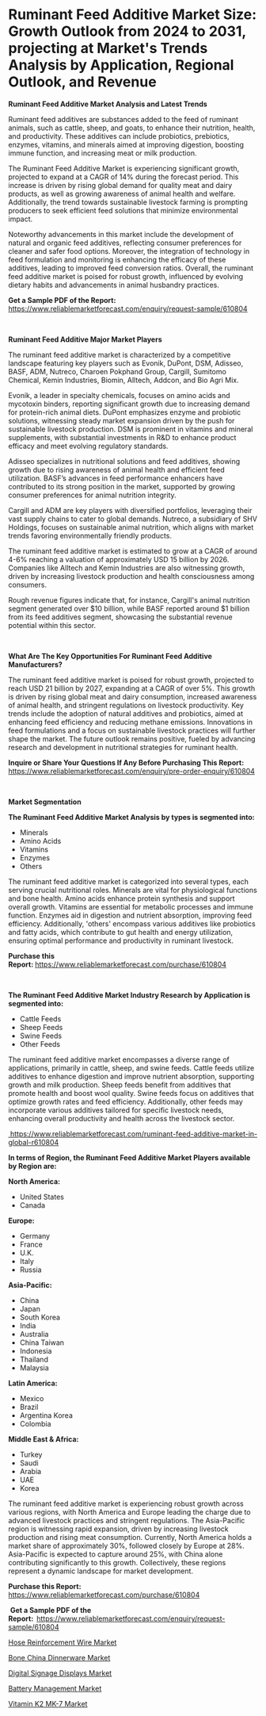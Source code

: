 <p><h1>Ruminant Feed Additive Market Size: Growth Outlook from 2024 to 2031, projecting at Market's Trends Analysis by Application, Regional Outlook, and Revenue</h1></p><p><strong>Ruminant Feed Additive Market Analysis and Latest Trends</strong></p>
<p><p>Ruminant feed additives are substances added to the feed of ruminant animals, such as cattle, sheep, and goats, to enhance their nutrition, health, and productivity. These additives can include probiotics, prebiotics, enzymes, vitamins, and minerals aimed at improving digestion, boosting immune function, and increasing meat or milk production. </p><p>The Ruminant Feed Additive Market is experiencing significant growth, projected to expand at a CAGR of 14% during the forecast period. This increase is driven by rising global demand for quality meat and dairy products, as well as growing awareness of animal health and welfare. Additionally, the trend towards sustainable livestock farming is prompting producers to seek efficient feed solutions that minimize environmental impact.</p><p>Noteworthy advancements in this market include the development of natural and organic feed additives, reflecting consumer preferences for cleaner and safer food options. Moreover, the integration of technology in feed formulation and monitoring is enhancing the efficacy of these additives, leading to improved feed conversion ratios. Overall, the ruminant feed additive market is poised for robust growth, influenced by evolving dietary habits and advancements in animal husbandry practices.</p></p>
<p><strong>Get a Sample PDF of the Report:&nbsp;</strong> <a href="https://www.reliablemarketforecast.com/enquiry/request-sample/610804?utm_campaign=1108&utm_medium=2&utm_source=Github&utm_content=ia&utm_term=29092024&utm_id=ruminant-feed-additive">https://www.reliablemarketforecast.com/enquiry/request-sample/610804</a></p>
<p>&nbsp;</p>
<p><strong>Ruminant Feed Additive Major Market Players</strong></p>
<p><p>The ruminant feed additive market is characterized by a competitive landscape featuring key players such as Evonik, DuPont, DSM, Adisseo, BASF, ADM, Nutreco, Charoen Pokphand Group, Cargill, Sumitomo Chemical, Kemin Industries, Biomin, Alltech, Addcon, and Bio Agri Mix. </p><p>Evonik, a leader in specialty chemicals, focuses on amino acids and mycotoxin binders, reporting significant growth due to increasing demand for protein-rich animal diets. DuPont emphasizes enzyme and probiotic solutions, witnessing steady market expansion driven by the push for sustainable livestock production. DSM is prominent in vitamins and mineral supplements, with substantial investments in R&D to enhance product efficacy and meet evolving regulatory standards.</p><p>Adisseo specializes in nutritional solutions and feed additives, showing growth due to rising awareness of animal health and efficient feed utilization. BASF’s advances in feed performance enhancers have contributed to its strong position in the market, supported by growing consumer preferences for animal nutrition integrity. </p><p>Cargill and ADM are key players with diversified portfolios, leveraging their vast supply chains to cater to global demands. Nutreco, a subsidiary of SHV Holdings, focuses on sustainable animal nutrition, which aligns with market trends favoring environmentally friendly products.</p><p>The ruminant feed additive market is estimated to grow at a CAGR of around 4-6% reaching a valuation of approximately USD 15 billion by 2026. Companies like Alltech and Kemin Industries are also witnessing growth, driven by increasing livestock production and health consciousness among consumers.</p><p>Rough revenue figures indicate that, for instance, Cargill's animal nutrition segment generated over $10 billion, while BASF reported around $1 billion from its feed additives segment, showcasing the substantial revenue potential within this sector.</p></p>
<p>&nbsp;</p>
<p><strong>What Are The Key Opportunities For Ruminant Feed Additive Manufacturers?</strong></p>
<p><p>The ruminant feed additive market is poised for robust growth, projected to reach USD 21 billion by 2027, expanding at a CAGR of over 5%. This growth is driven by rising global meat and dairy consumption, increased awareness of animal health, and stringent regulations on livestock productivity. Key trends include the adoption of natural additives and probiotics, aimed at enhancing feed efficiency and reducing methane emissions. Innovations in feed formulations and a focus on sustainable livestock practices will further shape the market. The future outlook remains positive, fueled by advancing research and development in nutritional strategies for ruminant health.</p></p>
<p><strong>Inquire or Share Your Questions If Any Before Purchasing This Report:</strong> <a href="https://www.reliablemarketforecast.com/enquiry/pre-order-enquiry/610804?utm_campaign=1108&utm_medium=2&utm_source=Github&utm_content=ia&utm_term=29092024&utm_id=ruminant-feed-additive">https://www.reliablemarketforecast.com/enquiry/pre-order-enquiry/610804</a></p>
<p>&nbsp;</p>
<p><strong>Market Segmentation</strong></p>
<p><strong>The Ruminant Feed Additive Market Analysis by types is segmented into:</strong></p>
<p><ul><li>Minerals</li><li>Amino Acids</li><li>Vitamins</li><li>Enzymes</li><li>Others</li></ul></p>
<p><p>The ruminant feed additive market is categorized into several types, each serving crucial nutritional roles. Minerals are vital for physiological functions and bone health. Amino acids enhance protein synthesis and support overall growth. Vitamins are essential for metabolic processes and immune function. Enzymes aid in digestion and nutrient absorption, improving feed efficiency. Additionally, 'others' encompass various additives like probiotics and fatty acids, which contribute to gut health and energy utilization, ensuring optimal performance and productivity in ruminant livestock.</p></p>
<p><strong>Purchase this Report:&nbsp;</strong><a href="https://www.reliablemarketforecast.com/purchase/610804?utm_campaign=1108&utm_medium=2&utm_source=Github&utm_content=ia&utm_term=29092024&utm_id=ruminant-feed-additive">https://www.reliablemarketforecast.com/purchase/610804</a></p>
<p>&nbsp;</p>
<p><strong>The Ruminant Feed Additive Market Industry Research by Application is segmented into:</strong></p>
<p><ul><li>Cattle Feeds</li><li>Sheep Feeds</li><li>Swine Feeds</li><li>Other Feeds</li></ul></p>
<p><p>The ruminant feed additive market encompasses a diverse range of applications, primarily in cattle, sheep, and swine feeds. Cattle feeds utilize additives to enhance digestion and improve nutrient absorption, supporting growth and milk production. Sheep feeds benefit from additives that promote health and boost wool quality. Swine feeds focus on additives that optimize growth rates and feed efficiency. Additionally, other feeds may incorporate various additives tailored for specific livestock needs, enhancing overall productivity and health across the livestock sector.</p></p>
<p><a href="https://www.reliablemarketforecast.com/ruminant-feed-additive-market-in-global-r610804?utm_campaign=1108&utm_medium=2&utm_source=Github&utm_content=ia&utm_term=29092024&utm_id=ruminant-feed-additive">&nbsp;https://www.reliablemarketforecast.com/ruminant-feed-additive-market-in-global-r610804</a></p>
<p><strong>In terms of Region, the Ruminant Feed Additive Market Players available by Region are:</strong></p>
<p>
    <p> <strong> North America: </strong>
        <ul>
            <li>United States</li>
            <li>Canada</li>
        </ul>
        </p> 
    <p> <strong> Europe: </strong>
        <ul>
            <li>Germany</li>
            <li>France</li>
            <li>U.K.</li>
            <li>Italy</li>
            <li>Russia</li>
        </ul>
        </p> 
    <p> <strong> Asia-Pacific: </strong>
        <ul>
            <li>China</li>
            <li>Japan</li>
            <li>South Korea</li>
            <li>India</li>
            <li>Australia</li>
            <li>China Taiwan</li>
            <li>Indonesia</li>
            <li>Thailand</li>
            <li>Malaysia</li>
        </ul>
        </p> 
    <p> <strong> Latin America: </strong>
        <ul>
            <li>Mexico</li>
            <li>Brazil</li>
            <li>Argentina Korea</li>
            <li>Colombia</li>
        </ul>
        </p> 
    <p> <strong> Middle East & Africa: </strong>
        <ul>
            <li>Turkey</li>
            <li>Saudi</li>
            <li>Arabia</li>
            <li>UAE</li>
            <li>Korea</li>
        </ul>
    </p>
    </p>
<p><p>The ruminant feed additive market is experiencing robust growth across various regions, with North America and Europe leading the charge due to advanced livestock practices and stringent regulations. The Asia-Pacific region is witnessing rapid expansion, driven by increasing livestock production and rising meat consumption. Currently, North America holds a market share of approximately 30%, followed closely by Europe at 28%. Asia-Pacific is expected to capture around 25%, with China alone contributing significantly to this growth. Collectively, these regions represent a dynamic landscape for market development.</p></p>
<p><strong>Purchase this Report: </strong><a href="https://www.reliablemarketforecast.com/purchase/610804?utm_campaign=1108&utm_medium=2&utm_source=Github&utm_content=ia&utm_term=29092024&utm_id=ruminant-feed-additive">https://www.reliablemarketforecast.com/purchase/610804</a></p>
<p>&nbsp;<strong>Get a Sample PDF of the Report:&nbsp;&nbsp;</strong><a href="https://www.reliablemarketforecast.com/enquiry/request-sample/610804?utm_campaign=1108&utm_medium=2&utm_source=Github&utm_content=ia&utm_term=29092024&utm_id=ruminant-feed-additive">https://www.reliablemarketforecast.com/enquiry/request-sample/610804</a></p>
<p><strong></strong></p>
<p><p><a href="https://www.linkedin.com/pulse/future-trajectory-hose-reinforcement-wire-market-emerging-9ffsf?utm_campaign=1108&utm_medium=2&utm_source=Github&utm_content=ia&utm_term=29092024&utm_id=ruminant-feed-additive">Hose Reinforcement Wire Market</a></p><p><a href="https://www.linkedin.com/pulse/global-bone-china-dinnerware-market-analysis-trends-prlyf?utm_campaign=1108&utm_medium=2&utm_source=Github&utm_content=ia&utm_term=29092024&utm_id=ruminant-feed-additive">Bone China Dinnerware Market</a></p><p><a href="https://issuu.com/reportprime-2/docs/digital-signage-displays-market-siz_35ead2c7c4dd7a?utm_campaign=1108&utm_medium=2&utm_source=Github&utm_content=ia&utm_term=29092024&utm_id=ruminant-feed-additive">Digital Signage Displays Market</a></p><p><a href="https://issuu.com/reportprime-2/docs/battery-management-market-size-2030_c63662a59079c7?utm_campaign=1108&utm_medium=2&utm_source=Github&utm_content=ia&utm_term=29092024&utm_id=ruminant-feed-additive">Battery Management Market</a></p><p><a href="https://github.com/CliffMedina6/Market-Research-Report-List-6/blob/main/vitamin-k2-mk-7-market.md?utm_campaign=1108&utm_medium=2&utm_source=Github&utm_content=ia&utm_term=29092024&utm_id=ruminant-feed-additive">Vitamin K2 MK-7 Market</a></p></p>